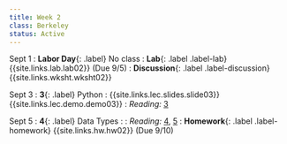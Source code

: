 ```yaml
---
title: Week 2
class: Berkeley
status: Active
---
```


Sept 1
: **Labor Day**{: .label} No class
: **Lab**{: .label .label-lab} {{site.links.lab.lab02}} (Due 9/5)
: **Discussion**{: .label .label-discussion} {{site.links.wksht.wksht02}}

Sept 3
: **3**{: .label} Python
    : {{site.links.lec.slides.slide03}} {{site.links.lec.demo.demo03}}
: _Reading:_ [3](https://inferentialthinking.com/chapters/03/programming-in-python.html)

Sept 5
: **4**{: .label} Data Types
    : <!--{{site.links.lec.slides.slide04}} {{site.links.lec.demo.demo04}}-->
: _Reading:_ [4](https://inferentialthinking.com/chapters/04/Data_Types.html), [5](https://inferentialthinking.com/chapters/05/Sequences.html)
: **Homework**{: .label .label-homework} {{site.links.hw.hw02}} (Due 9/10)
